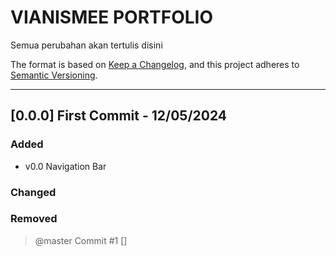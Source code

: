 # VIANISMEE PORTFOLIO

Semua perubahan akan tertulis disini

The format is based on [Keep a Changelog](https://keepachangelog.com/en/1.1.0/),
and this project adheres to [Semantic Versioning](https://semver.org/spec/v2.0.0.html).

---

## [0.0.0] First Commit - 12/05/2024

### Added
- v0.0 Navigation Bar

### Changed


### Removed

> @master Commit #1 [] 
